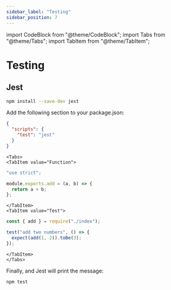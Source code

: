 ```yaml
---
sidebar_label: "Testing"
sidebar_position: 7
---
```


import CodeBlock from "@theme/CodeBlock";
import Tabs from "@theme/Tabs";
import TabItem from "@theme/TabItem";

# Testing

## Jest

```bash
npm install --save-dev jest
```

Add the following section to your package.json:

```json
{
  "scripts": {
    "test": "jest"
  }
}
```

```mdx-code-block
<Tabs>
<TabItem value="Function">
```

```js title='index.js'
"use strict";

module.exports.add = (a, b) => {
  return a + b;
};
```

```mdx-code-block
</TabItem>
<TabItem value="Test">
```

```js title='index.test.js'
const { add } = require("./index");

test("add two numbers", () => {
  expect(add(1, 2)).toBe(3);
});
```

```mdx-code-block
</TabItem>
</Tabs>
```
Finally, and Jest will print the message:

```bash
npm test
```
